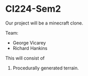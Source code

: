 # CI224-Sem2 
Our project will be a minecraft clone.

Team:
- George Vicarey
- Richard Hankins

This will consist of 
1. Procedurally generated terrain.
